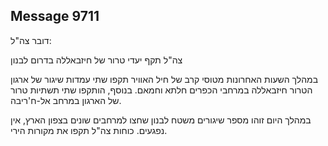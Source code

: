 ## Message 9711

דובר צה"ל:

צה"ל תקף יעדי טרור של חיזבאללה בדרום לבנון

במהלך השעות האחרונות מטוסי קרב של חיל האוויר תקפו שתי עמדות שיגור של ארגון הטרור חיזבאללה במרחבי הכפרים חלתא וחמאם.
בנוסף, הותקפו שתי תשתיות טרור של הארגון במרחב אל-ח'ריבה.

במהלך היום זוהו מספר שיגורים משטח לבנון שחצו למרחבים שונים בצפון הארץ, אין נפגעים.
כוחות צה"ל תקפו את מקורות הירי.

